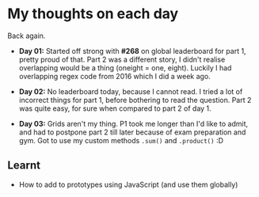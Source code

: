 # My thoughts on each day

Back again.

- **Day 01:** Started off strong with **#268** on global leaderboard for part 1, pretty proud of that. Part 2 was a different story, I didn't realise overlapping would be a thing (oneight = one, eight). Luckily I had overlapping regex code from 2016 which I did a week ago. 

- **Day 02:** No leaderboard today, because I cannot read. I tried a lot of incorrect things for part 1, before bothering to read the question. Part 2 was quite easy, for sure when compared to part 2 of day 1.

- **Day 03:** Grids aren't my thing. P1 took me longer than I'd like to admit, and had to postpone part 2 till later because of exam preparation and gym. Got to use my custom methods `.sum()` and `.product()` :D

## Learnt

 - How to add to prototypes using JavaScript (and use them globally)

